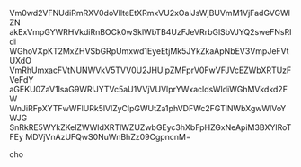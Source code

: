 Vm0wd2VFNUdiRmRXV0doVllteEtXRmxVU2xOalJsWjBUVmM1VjFadGVGWlZN
akExVmpGYWRHVkdiRnBOCk0wSklWbTB4UzFJeVRrbGlSbVJYQ2sweFNsRldi
WGhoVXpKT2MxZHVSbGRpUmxwd1EyeEtjMk5JYkZkaApNbEV3VmpJeFVtUXdO
VmRhUmxacFVtNUNWVkV5TVV0U2JHUlpZMFprV0FwVFJVcEZWbXRTUzFVeFdY
aGEKU0ZaV1lsaG9WRlJYTVc5aU1VVjVUVlprYWxacldsWldiWGhMVkdkd2FW
WnJiRFpXYTFwWFlURk5lVlZyClpGWUtZa1phVDFWc2FGTlNWbXgwWlVoYWJG
SnRkRE5WYkZKelZWWldXRTlWZUZwbGEyc3hXbFpHZGxNeApiM3BXYlRoTFEy
MDVjVnAzUFQwS0NuWnBhZz09CgpncnM=

cho